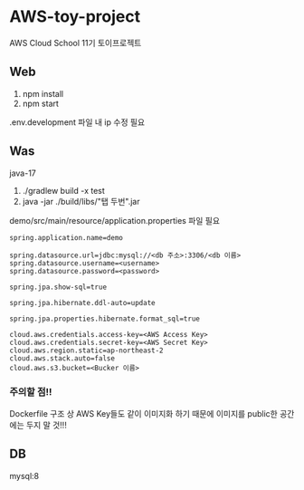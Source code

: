 # AWS-toy-project
AWS Cloud School 11기 토이프로젝트

## Web 
1. npm install
2. npm start

.env.development 파일 내 ip 수정 필요

## Was
java-17

1. ./gradlew build -x test
2. java -jar ./build/libs/"탭 두번".jar

demo/src/main/resource/application.properties 파일 필요


	spring.application.name=demo

	spring.datasource.url=jdbc:mysql://<db 주소>:3306/<db 이름>
	spring.datasource.username=<username>
	spring.datasource.password=<password>

	spring.jpa.show-sql=true

	spring.jpa.hibernate.ddl-auto=update

	spring.jpa.properties.hibernate.format_sql=true

	cloud.aws.credentials.access-key=<AWS Access Key>
	cloud.aws.credentials.secret-key=<AWS Secret Key>
	cloud.aws.region.static=ap-northeast-2
	cloud.aws.stack.auto=false
	cloud.aws.s3.bucket=<Bucker 이름>

### 주의할 점!! 
Dockerfile 구조 상 AWS Key들도 같이 이미지화 하기 때문에 이미지를 public한 공간에는 두지 말 것!!!


## DB
mysql:8



